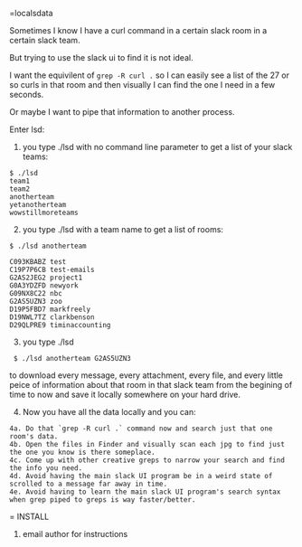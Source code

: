 =localsdata

Sometimes I know I have a curl command in a certain slack room in a certain slack team.

But trying to use the slack ui to find it is not ideal.

I want the equivilent of `grep -R curl .` so I can easily see a list of the 27 or so curls in that room and then visually I can find the one I need in a few seconds.

Or maybe I want to pipe that information to another process.

Enter lsd:

1. you type ./lsd with no command line parameter to get a list of your slack teams:

  ```
  $ ./lsd
  team1
  team2
  anotherteam
  yetanotherteam
  wowstillmoreteams
  ```

2. you type ./lsd with a team name to get a list of rooms:

  ```
  $ ./lsd anotherteam

  C093KBABZ test
  C19P7P6CB test-emails
  G2AS2JEG2 project1
  G0A3YDZFD newyork
  G09NX8C22 nbc
  G2AS5UZN3 zoo
  D19P5FBD7 markfreely
  D19NWL7TZ clarkbenson
  D29QLPRE9 timinaccounting
  ```

3. you type ./lsd <team> <room>

  ```
   $ ./lsd anotherteam G2AS5UZN3

  ```

to download every message, every attachment, every file, and every little peice of information about that room in that slack team from the begining of time to now and save it locally somewhere on your hard drive.

4. Now you have all the data locally and you can:

  ```
  4a. Do that `grep -R curl .` command now and search just that one room's data.
  4b. Open the files in Finder and visually scan each jpg to find just the one you know is there someplace.
  4c. Come up with other creative greps to narrow your search and find the info you need.
  4d. Avoid having the main slack UI program be in a weird state of scrolled to a message far away in time.
  4e. Avoid having to learn the main slack UI program's search syntax when grep piped to greps is way faster/better.
  ```

= INSTALL

1. email author for instructions
